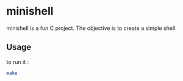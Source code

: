 # minishell
minishell is a fun C project.
The objective is to create a simple shell.

## Usage
to run it :
 ```bash
make
 ```
